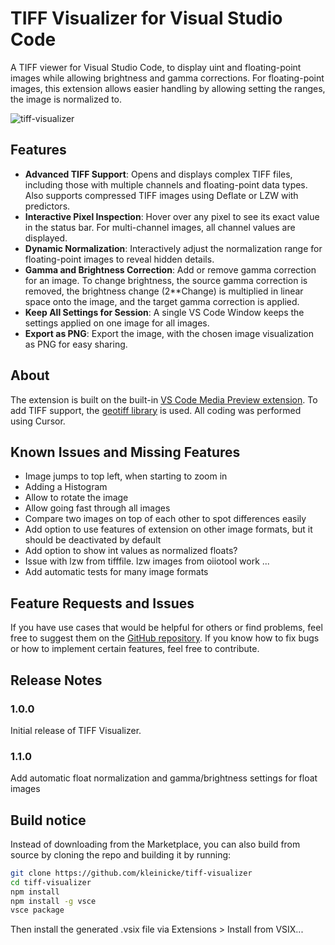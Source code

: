 # TIFF Visualizer for Visual Studio Code

A TIFF viewer for Visual Studio Code, to display uint and floating-point images while allowing brightness and gamma corrections.
For floating-point images, this extension allows easier handling by allowing setting the ranges, the image is normalized to.

![tiff-visualizer](https://github.com/kleinicke/tiff-visualizer/releases/download/v1.0.0/tiff-visualizer.gif)

## Features

- **Advanced TIFF Support**: Opens and displays complex TIFF files, including those with multiple channels and floating-point data types. Also supports compressed TIFF images using Deflate or LZW with predictors.
- **Interactive Pixel Inspection**: Hover over any pixel to see its exact value in the status bar. For multi-channel images, all channel values are displayed.
- **Dynamic Normalization**: Interactively adjust the normalization range for floating-point images to reveal hidden details.
- **Gamma and Brightness Correction**: Add or remove gamma correction for an image. To change brightness, the source gamma correction is removed, the brightness change (2**Change) is multiplied in linear space onto the image, and the target gamma correction is applied.
- **Keep All Settings for Session**: A single VS Code Window keeps the settings applied on one image for all images. 
- **Export as PNG**: Export the image, with the chosen image visualization as PNG for easy sharing.

## About

The extension is built on the built-in [VS Code Media Preview extension](https://github.com/microsoft/vscode/tree/main/extensions/media-preview). To add TIFF support, the [geotiff library](https://github.com/geotiffjs/geotiff.js/) is used. All coding was performed using Cursor.

## Known Issues and Missing Features

- Image jumps to top left, when starting to zoom in
- Adding a Histogram
- Allow to rotate the image
- Allow going fast through all images
- Compare two images on top of each other to spot differences easily
- Add option to use features of extension on other image formats, but it should be deactivated by default
- Add option to show int values as normalized floats?
- Issue with lzw from tifffile. lzw images from oiiotool work ...
- Add automatic tests for many image formats


## Feature Requests and Issues

If you have use cases that would be helpful for others or find problems, feel free to suggest them on the [GitHub repository](https://github.com/kleinicke/tiff-visualizer/issues). If you know how to fix bugs or how to implement certain features, feel free to contribute.

## Release Notes

### 1.0.0

Initial release of TIFF Visualizer.

### 1.1.0

Add automatic float normalization and gamma/brightness settings for float images

## Build notice

Instead of downloading from the Marketplace, you can also build from source by cloning the repo and building it by running:
```bash
git clone https://github.com/kleinicke/tiff-visualizer
cd tiff-visualizer
npm install
npm install -g vsce
vsce package
```
Then install the generated .vsix file via Extensions > Install from VSIX...